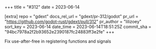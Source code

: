 +++
title = "#312"
date = 2023-06-14

[extra]
repo = "gdext"
docs_rel_url = "gdext/pr-312/godot"
pr_url = "https://github.com/godot-rust/gdext/pull/312"
pr_author = "lilizoey"
sort_key = 2023-06-14
date_time = 2023-06-14T18:51:25Z
commit_sha = "94bc7978a2f2b93652e2390187fc24883ff3e2fe"
+++

Fix use-after-free in registering functions and signals
